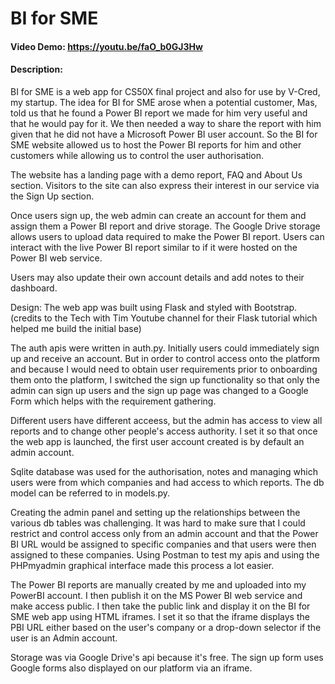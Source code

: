 # BI for SME

#### Video Demo: https://youtu.be/faO_b0GJ3Hw

#### Description:

BI for SME is a web app for CS50X final project and also for use by V-Cred, my startup. The idea for BI for SME arose when a potential customer, Mas, told us that he found a Power BI report we made for him very useful and that he would pay for it. We then needed a way to share the report with him given that he did not have a Microsoft Power BI user account. So the BI for SME website allowed us to host the Power BI reports for him and other customers while allowing us to control the user authorisation.

The website has a landing page with a demo report, FAQ and About Us section. Visitors to the site can also express their interest in our service via the Sign Up section.

Once users sign up, the web admin can create an account for them and assign them a Power BI report and drive storage. The Google Drive storage allows users to upload data required to make the Power BI report. Users can interact with the live Power BI report similar to if it were hosted on the Power BI web service.

Users may also update their own account details and add notes to their dashboard.

Design:
The web app was built using Flask and styled with Bootstrap. (credits to the Tech with Tim Youtube channel for their Flask tutorial which helped me build the initial base)

The auth apis were written in auth.py. Initially users could immediately sign up and receive an account. But in order to control access onto the platform and because I would need to obtain user requirements prior to onboarding them onto the platform, I switched the sign up functionality so that only the admin can sign up users and the sign up page was changed to a Google Form which helps with the requirement gathering.

Different users have different acceess, but the admin has access to view all reports and to change other people's access authority. I set it so that once the web app is launched, the first user account created is by default an admin account.

Sqlite database was used for the authorisation, notes and managing which users were from which companies and had access to which reports. The db model can be referred to in models.py.

Creating the admin panel and setting up the relationships between the various db tables was challenging. It was hard to make sure that I could restrict and control access only from an admin account and that the Power BI URL would be assigned to specific companies and that users were then assigned to these companies. Using Postman to test my apis and using the PHPmyadmin graphical interface made this process a lot easier.

The Power BI reports are manually created by me and uploaded into my PowerBI account. I then publish it on the MS Power BI web service and make access public. I then take the public link and display it on the BI for SME web app using HTML iframes. I set it so that the iframe displays the PBI URL either based on the user's company or a drop-down selector if the user is an Admin account.

Storage was via Google Drive's api because it's free. The sign up form uses Google forms also displayed on our platform via an iframe.
